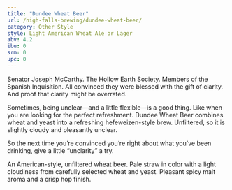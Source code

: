 ```yaml
---
title: "Dundee Wheat Beer"
url: /high-falls-brewing/dundee-wheat-beer/
category: Other Style
style: Light American Wheat Ale or Lager
abv: 4.2
ibu: 0
srm: 0
upc: 0
---
```

Senator Joseph McCarthy. The Hollow Earth Society. Members of the Spanish Inquisition. All convinced they were blessed with the gift of clarity. And proof that clarity might be overrated. 

Sometimes, being unclear—and a little flexible—is a good thing. Like when you are looking for the perfect refreshment. Dundee Wheat Beer combines wheat and yeast into a refreshing hefeweizen-style brew. Unfiltered, so it is slightly cloudy and pleasantly unclear. 

So the next time you’re convinced you’re right about what you’ve been drinking, give a little “unclarity” a try.

An American-style, unfiltered wheat beer. Pale straw in color with a light cloudiness from carefully selected wheat and yeast. Pleasant spicy malt aroma and a crisp hop finish.
